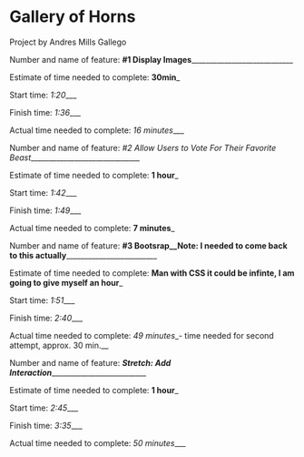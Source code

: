 # Gallery of Horns
Project by Andres Mills Gallego

Number and name of feature: __#1 Display Images______________________________

Estimate of time needed to complete: __30min___

Start time: _1:20____

Finish time: _1:36____

Actual time needed to complete: _16 minutes____

Number and name of feature: _#2 Allow Users to Vote For Their Favorite Beast_______________________________

Estimate of time needed to complete: __1 hour___

Start time: _1:42____

Finish time: _1:49____

Actual time needed to complete: __7 minutes___

Number and name of feature: __#3 Bootsrap__Note:  I needed to come back to this actually___________________________

Estimate of time needed to complete: __Man with CSS it could be infinte, I am going to give myself an hour___

Start time: _1:51____

Finish time: _2:40____

Actual time needed to complete: _49 minutes__- time needed for second attempt, approx. 30 min.__

Number and name of feature: ___Stretch: Add Interaction_____________________________

Estimate of time needed to complete: __1 hour___

Start time: _2:45____

Finish time: _3:35____

Actual time needed to complete: _50 minutes____

